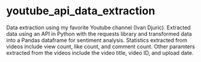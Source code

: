 # youtube_api_data_extraction

Data extraction using my favorite Youtube channel (Ivan Djuric). Extracted data using an API in Python with the requests library and transformed data into a Pandas dataframe for sentiment analysis. Statistics extracted from videos include view count, like count, and comment count. Other paramters extracted from the videos include the video title, video ID, and upload date.
